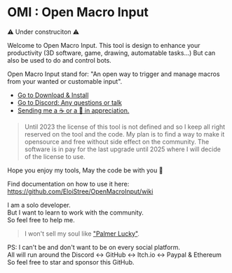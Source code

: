 # OMI : Open Macro Input  

⚠️ Under construciton ⚠️

Welcome to Open Macro Input.
This tool is design to enhance your productivity (3D software, game, drawing, automatable tasks...)
But can also be used to do and control bots. 

Open Macro Input stand for: "An open way to trigger and manage macros from your wanted or customable input".

- [Go to Download & Install](https://eloistree.itch.io/omi)
- [Go to Discord: Any questions or talk](http://eloistree.page.link/talk)
- [Sending me a ☕ or a  🍺 in appreciation.](https://ko-fi.com/E1E21QCY5)

> Until 2023 the license of this tool is not defined and so I keep all right reserved on the tool and the code.
> My plan is to find a way to make it opensource and free without side effect on the community.
> The software is in pay for the last upgrade until 2025 where I will decide of the license to use.  
   
Hope you enjoy my tools, May the code be with you 🤘  

Find documentation on how to use it here:   
https://github.com/EloiStree/OpenMacroInput/wiki


I am a solo developer.    
But I want to learn to work with the community.  
So feel free to help me.  
> I won't sell my soul like ["Palmer Lucky"](https://fr.wikipedia.org/wiki/Palmer_Luckey).  


PS: I can't be and don't want to be on every social platform.    
All will run around the Discord <-> GitHub <-> Itch.io <-> Paypal & Ethereum  
So feel free to star and sponsor this GitHub.  



